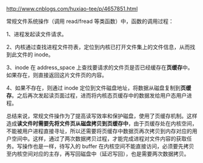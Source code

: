 
http://www.cnblogs.com/huxiao-tee/p/4657851.html

常规文件系统操作（调用 read/fread 等类函数）中，函数的调用过程：

1、进程发起读文件请求。

2、内核通过查找进程文件符表，定位到内核已打开文件集上的文件信息，从而找到此文件的 inode。

3、inode 在 address_space 上查找要请求的文件页是否已经缓存在**页缓存**中。如果存在，则直接返回这片文件页的内容。

4、如果不存在，则通过 inode 定位到文件磁盘地址，将数据从磁盘复制到**页缓存**。之后再次发起读页面过程，进而将内核态页缓存中的数据发给用户态用户进程。

总结来说，常规文件操作为了提高读写效率和保护磁盘，使用了页缓存机制。这样造成**读文件时需要先将文件页从磁盘拷贝到页缓存中**，由于页缓存处在内核空间，不能被用户进程直接寻址，所以还需要将页缓存中数据页再次拷贝到内存对应的用户空间中。这样，通过了两次数据拷贝过程，才能完成进程对文件内容的获取任务。写操作也是一样，待写入的 buffer 在内核空间不能直接访问，必须要先拷贝至内核空间对应的主存，再写回磁盘中（延迟写回），也是需要两次数据拷贝。